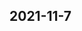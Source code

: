 
## 2021-11-7

### [<title>XGBoost with GPU for Win Failing on Install - XGBoost</title>](https://discuss.xgboost.ai/t/xgboost-with-gpu-for-win-failing-on-install/2528/2)

### [<title>XGBoost with GPU for Win Failing on Install - XGBoost</title>](https://discuss.xgboost.ai/t/xgboost-with-gpu-for-win-failing-on-install/2528/1)